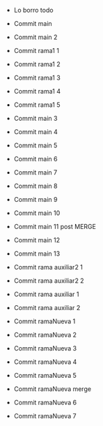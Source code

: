 - Lo borro todo
- Commit main
- Commit main 2


- Commit rama1 1
- Commit rama1 2
- Commit rama1 3
- Commit rama1 4
- Commit rama1 5

- Commit main 3
- Commit main 4

- Commit main 5

- Commit main 6

- Commit main 7

- Commit main 8

- Commit main 9

- Commit main 10

- Commit main 11 post MERGE
- Commit main 12
- Commit main 13

- Commit rama auxiliar2 1

- Commit rama auxiliar2 2

- Commit rama auxiliar 1
- Commit rama auxiliar 2

- Commit ramaNueva 1
- Commit ramaNueva 2
- Commit ramaNueva 3
- Commit ramaNueva 4

- Commit ramaNueva 5

- Commit ramaNueva merge
- Commit ramaNueva 6

- Commit ramaNueva 7

